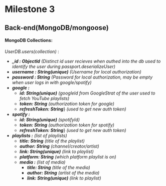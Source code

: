 # Milestone 3

## Back-end(MongoDB/mongoose)

#### MongoDB Collections:

*UserDB.users(collection)* : 
- ***_id : ObjectId*** *(Distinct id user recieves when authed into the db used to identify the user during passport.deserializeUser)*
- ***username : String(unique)*** *(Username for local authorization)*
- ***password : String*** *(Password for local authorization, may be empty when user logs in with google/spotify)*
- ***google :*** 
  - ***id: String(unique)*** *(googleId from GoogleStrat of the user used to fetch YouTube playlists)*
  - ***token: String*** *(authorization token for google)*
  - ***refreshToken: String***} *(used to get new auth token)*
- ***spotify :*** 
  - ***id: String(unique)*** *(spotifyId)*
  - ***token: String*** *(authorization token for spotify)*
  - ***refreshToken: String***} *(used to get new auth token)*
- ***playlists :*** *(list of playlists)*
  - ***title: String*** *(title of the playlist)*
  - ***author: String*** *(channel/creator/artist)*
  - ***link: String(unique)*** *(link to playlist)*
  - ***platform: String*** *(which platform playlist is on)*
  - ***media :*** *(list of media)*
    - ***title: String*** *(title of the media)*
    - ***author: String*** *(artist of the media)*
    - ***link: String(unique)*** *(link to playlist)* 


 

